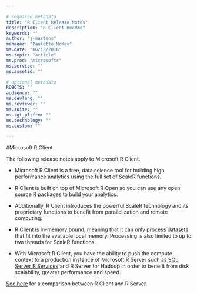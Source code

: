 ```yaml
---

# required metadata
title: "R Client Release Notes"
description: "R Client Readme"
keywords: ""
author: "j-martens"
manager: "Paulette.McKay"
ms.date: "06/13/2016"
ms.topic: "article"
ms.prod: "microsoftr"
ms.service: ""
ms.assetid: ""

# optional metadata
ROBOTS: ""
audience: ""
ms.devlang: ""
ms.reviewer: ""
ms.suite: ""
ms.tgt_pltfrm: ""
ms.technology: ""
ms.custom: ""

---
```


#Microsoft R Client

The following release notes apply to Microsoft R Client.

+ Microsoft R Client is a free, data science tool for building high performance analytics using the full set of ScaleR functions.  

+ R Client is built on top of Microsoft R Open so you can use any open source R packages to build your analytics. 

+ Additionally, R Client introduces the powerful ScaleR technology and its proprietary functions to benefit from parallelization and remote computing. 

+ R Client is in-memory bound, meaning that it can only process datasets that fit into the available local memory. Processing is also limited to up to two threads for ScaleR functions.

+ With Microsoft R Client, you have the ability to push the compute context to a production instance of Microsoft R Server such as [SQL Server R Services](https://msdn.microsoft.com/en-us/library/mt604845.aspx) and R Server for Hadoop in order to benefit from disk scalability, greater performance and speed. 

[See here](../index.md#compare-prods) for a comparison between R Client and R Server. 
